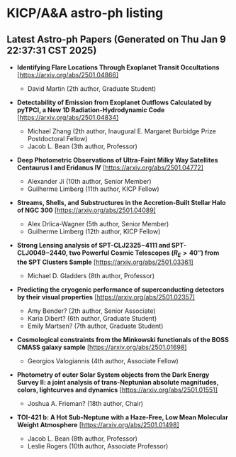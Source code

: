 # KICP/A&A astro-ph listing

## Latest Astro-ph Papers (Generated on Thu Jan  9 22:37:31 CST 2025)

- **Identifying Flare Locations Through Exoplanet Transit Occultations**
[https://arxiv.org/abs/2501.04866]
  + David Martin (2th author, Graduate Student)

- **Detectability of Emission from Exoplanet Outflows Calculated by pyTPCI, a New 1D Radiation-Hydrodynamic Code**
[https://arxiv.org/abs/2501.04834]
  + Michael Zhang (2th author, Inaugural E. Margaret Burbidge Prize Postdoctoral Fellow)
  + Jacob L. Bean (3th author, Professor)

- **Deep Photometric Observations of Ultra-Faint Milky Way Satellites Centaurus I and Eridanus IV**
[https://arxiv.org/abs/2501.04772]
  + Alexander Ji (10th author, Senior Member)
  + Guilherme Limberg (11th author, KICP Fellow)

- **Streams, Shells, and Substructures in the Accretion-Built Stellar Halo of NGC 300**
[https://arxiv.org/abs/2501.04089]
  + Alex Drlica-Wagner (5th author, Senior Member)
  + Guilherme Limberg (12th author, KICP Fellow)

- **Strong Lensing analysis of SPT-CLJ2325$-$4111 and SPT-CLJ0049$-$2440, two Powerful Cosmic Telescopes ($R_E > 40''$) from the SPT Clusters Sample**
[https://arxiv.org/abs/2501.03361]
  + Michael D. Gladders (8th author, Professor)

- **Predicting the cryogenic performance of superconducting detectors by their visual properties**
[https://arxiv.org/abs/2501.02357]
  + Amy Bender? (2th author, Senior Associate)
  + Karia Dibert? (6th author, Graduate Student)
  + Emily Martsen? (7th author, Graduate Student)

- **Cosmological constraints from the Minkowski functionals of the BOSS CMASS galaxy sample**
[https://arxiv.org/abs/2501.01698]
  + Georgios Valogiannis (4th author, Associate Fellow)

- **Photometry of outer Solar System objects from the Dark Energy Survey II: a joint analysis of trans-Neptunian absolute magnitudes, colors, lightcurves and dynamics**
[https://arxiv.org/abs/2501.01551]
  + Joshua A. Frieman? (18th author, Chair)

- **TOI-421 b: A Hot Sub-Neptune with a Haze-Free, Low Mean Molecular Weight Atmosphere**
[https://arxiv.org/abs/2501.01498]
  + Jacob L. Bean (8th author, Professor)
  + Leslie Rogers (10th author, Associate Professor)

